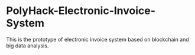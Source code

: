 # PolyHack-Electronic-Invoice-System
This is the prototype of electronic invoice system based on blockchain and big data analysis.
